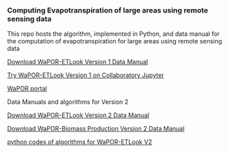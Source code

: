 ### Computing Evapotranspiration of large areas using remote sensing data

This repo hosts the algorithm, implemented in Python, and data manual 
for the computation of evapotranspiration for large areas using remote sensing data

[Download WaPOR-ETLook Version 1 Data Manual](https://bitbucket.org/cioapps/wapor-et-look/raw/9ec88e56769f49722c2d1165bb34547f5842b811/Docs/WaPOR_ET_data_manual_finaldraft-v1.2-for-distribution.pdf)

[Try WaPOR-ETLook Version 1 on Collaboratory Jupyter](https://colab.research.google.com/drive/1BH2uqzhUe3p2eRWJ0oheWE9W9irtrFYZ)

[WaPOR portal](https://wapor.apps.fao.org/)

Data Manuals and algorithms for Version 2

[Download WaPOR-ETLook Version 2 Data Manual](https://bitbucket.org/cioapps/wapor-et-look/downloads/FRAME_ET_v2_data_manual_finaldraft_S2.pdf)

[Download WaPOR-Biomass Production Version 2 Data Manual](https://bitbucket.org/cioapps/wapor-et-look/downloads/FRAME_NPP_v2_data_manual_finaldraft_S2.pdf)

[python codes of algorithms for WaPOR-ETLook V2](https://bitbucket.org/cioapps/wapor-et-look/downloads/WaPOR-ETLook_v2.zip)